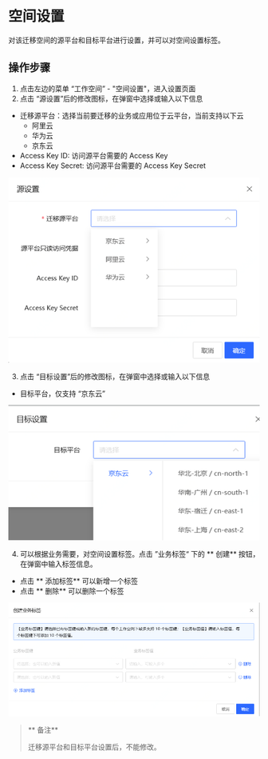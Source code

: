 # 空间设置
对该迁移空间的源平台和目标平台进行设置，并可以对空间设置标签。

## 操作步骤
1. 点击左边的菜单 “工作空间” - "空间设置"，进入设置页面
2. 点击 “源设置”后的修改图标，在弹窗中选择或输入以下信息
  - 迁移源平台：选择当前要迁移的业务或应用位于云平台，当前支持以下云
    - 阿里云
    - 华为云
    - 京东云
  - Access Key ID: 访问源平台需要的 Access Key
  - Access Key Secret: 访问源平台需要的 Access Key Secret
  
  ![](../../../../../image/AMC/space-setting-1.png)

3. 点击 “目标设置”后的修改图标，在弹窗中选择或输入以下信息
  - 目标平台，仅支持 “京东云”
  
  ![](../../../../../image/AMC/space-setting-2.png)

4. 可以根据业务需要，对空间设置标签。点击 ”业务标签“ 下的 ** 创建** 按钮，在弹窗中输入标签信息。
  - 点击 ** 添加标签** 可以新增一个标签
  - 点击 ** 删除** 可以删除一个标签
  
  ![](../../../../../image/AMC/space-setting-3.png)

> ** 备注**
>  
> 迁移源平台和目标平台设置后，不能修改。

